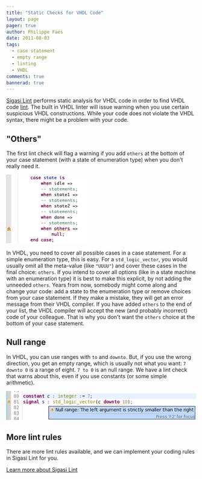 ```yaml
---
title: "Static Checks for VHDL Code"
layout: page 
pager: true
author: Philippe Faes
date: 2011-08-03
tags: 
  - case statement
  - empty range
  - linting
  - VHDL
comments: true
bannerad: true
---
```


[Sigasi Lint](http://www.sigasi.com/vhdl-lint) performs static analysis for VHDL code in order to find VHDL code <a href="http://en.wikipedia.org/wiki/Lint_(software)">lint</a>. The built in VHDL linter will issue warning when you use certain suspicious VHDL constructions. While your code does not violate the VHDL syntax, there might be a problem with your code.

## "Others"

The first lint check will flag a warning if you add `others` at the bottom of your case statement (with a state of enumeration type) when you don't really need it.

![Redundant Others](images/redundant_others.png)

In VHDL, you need to cover all possible cases in a case statement. For a simple enumeration type, this is easy. For a `std_logic_vector`, you would usually omit all the meta-value (like `"UUUU"`) and cover these cases in the final choice: `others`.
If you intend to cover all options (like in a state machine with an enumeration type) it is best to make this explicit, by not adding the unneeded `others`. Years from now, somebody might come along and change your code: add a state to the enumeration type or remove choices from your case statement. If they make a mistake, they will get an error message from their VHDL compiler. If you have added `others` to the end of your list, the VHDL compiler will accept the new (and probably incorrect) code of your colleague. That is why you don't want the `others` choice at the bottom of your case statement.

## Null range

In VHDL, you can use ranges with `to` and `downto`. But, if you use the wrong direction, you get an empty range, which is usually not what you want: `7 downto 0` is a range of eight. `7 to 0` is an null range.
We have a lint check that warns about this, even if you use constants (or some simple arithmetic).

![Null range](images/null_range.png)

## More lint rules

There are more lint rules available, and we can implement your coding rules in Sigasi Lint for you. 

[Learn more about Sigasi Lint](http://www.sigasi.com/vhdl-lint)
